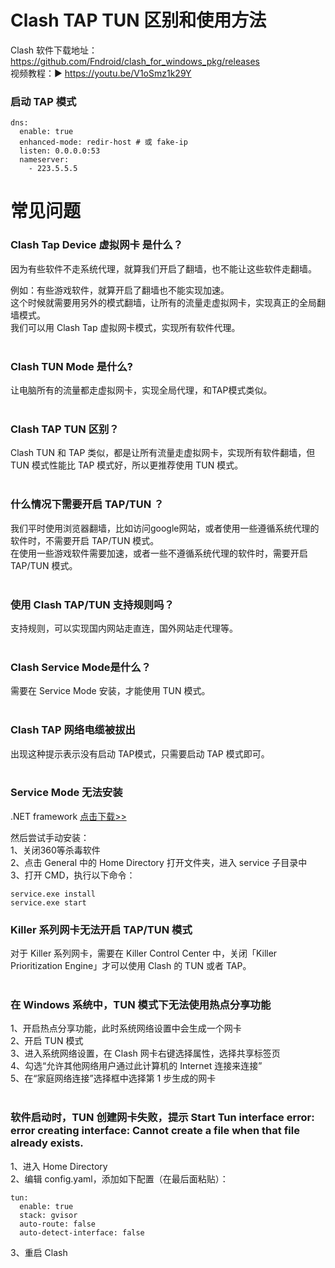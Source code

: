 # Clash TAP TUN 区别和使用方法

Clash 软件下载地址：https://github.com/Fndroid/clash_for_windows_pkg/releases<br>
视频教程：▶ https://youtu.be/V1oSmz1k29Y

### 启动 TAP 模式

    dns:
      enable: true
      enhanced-mode: redir-host # 或 fake-ip
      listen: 0.0.0.0:53
      nameserver:
        - 223.5.5.5
        
# 常见问题
### Clash Tap Device 虚拟网卡 是什么？
因为有些软件不走系统代理，就算我们开启了翻墙，也不能让这些软件走翻墙。<br>

例如：有些游戏软件，就算开启了翻墙也不能实现加速。<br>
这个时候就需要用另外的模式翻墙，让所有的流量走虚拟网卡，实现真正的全局翻墙模式。<br>
我们可以用 Clash Tap 虚拟网卡模式，实现所有软件代理。<br><br>

### Clash TUN Mode 是什么?
让电脑所有的流量都走虚拟网卡，实现全局代理，和TAP模式类似。<br><br>

### Clash TAP TUN 区别？
Clash TUN 和 TAP 类似，都是让所有流量走虚拟网卡，实现所有软件翻墙，但TUN 模式性能比 TAP 模式好，所以更推荐使用 TUN 模式。<br><br>

### 什么情况下需要开启 TAP/TUN ？
我们平时使用浏览器翻墙，比如访问google网站，或者使用一些遵循系统代理的软件时，不需要开启 TAP/TUN 模式。<br>
在使用一些游戏软件需要加速，或者一些不遵循系统代理的软件时，需要开启 TAP/TUN 模式。 <br><br>

### 使用 Clash TAP/TUN 支持规则吗？
支持规则，可以实现国内网站走直连，国外网站走代理等。<br><br>

### Clash Service Mode是什么？
需要在 Service Mode 安装，才能使用 TUN 模式。<br><br>

### Clash TAP 网络电缆被拔出
出现这种提示表示没有启动 TAP模式，只需要启动 TAP 模式即可。<br><br>

### Service Mode 无法安装
.NET framework  <a href="https://dotnet.microsoft.com/zh-cn/download/dotnet-framework/net48" target="_blank">点击下载>></a><br>

然后尝试手动安装：<br>
1、关闭360等杀毒软件<br>
2、点击 General 中的 Home Directory 打开文件夹，进入 service 子目录中<br>
3、打开 CMD，执行以下命令：<br>

    service.exe install
    service.exe start


### Killer 系列网卡无法开启 TAP/TUN 模式
对于 Killer 系列网卡，需要在 Killer Control Center 中，关闭「Killer Prioritization Engine」才可以使用 Clash 的 TUN 或者 TAP。<br><br>


### 在 Windows 系统中，TUN 模式下无法使用热点分享功能
1、开启热点分享功能，此时系统网络设置中会生成一个网卡<br>
2、开启 TUN 模式<br>
3、进入系统网络设置，在 Clash 网卡右键选择属性，选择共享标签页<br>
4、勾选“允许其他网络用户通过此计算机的 Internet 连接来连接”<br>
5、在“家庭网络连接”选择框中选择第 1 步生成的网卡<br><br>


### 软件启动时，TUN 创建网卡失败，提示 Start Tun interface error: error creating interface: Cannot create a file when that file already exists.
1、进入 Home Directory<br>
2、编辑 config.yaml，添加如下配置（在最后面粘贴）：<br>

    tun:
      enable: true
      stack: gvisor
      auto-route: false
      auto-detect-interface: false
3、重启 Clash
  


